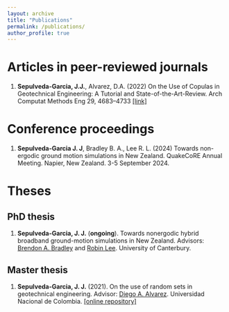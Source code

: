 ```yaml
---
layout: archive
title: "Publications"
permalink: /publications/
author_profile: true
---
```


# Articles in peer-reviewed journals

1. **Sepulveda-Garcia, J.J.**, Alvarez, D.A. (2022) On the Use of Copulas in Geotechnical Engineering: A Tutorial and State-of-the-Art-Review. Arch Computat Methods Eng 29, 4683–4733 [[link]](https://doi.org/10.1007/s11831-022-09760-5)

# Conference proceedings

1. **Sepulveda-Garcia J. J**, Bradley B. A., Lee R. L. (2024) Towards non-ergodic ground motion simulations in New Zealand. QuakeCoRE Annual Meeting. Napier, New Zealand. 3-5 September 2024. 


# Theses

## PhD thesis

1. **Sepulveda-Garcia, J. J.** (**ongoing**). Towards nonergodic hybrid broadband ground-motion simulations in New Zealand. Advisors: [Brendon A. Bradley](https://sites.google.com/site/brendonabradley/) and [Robin Lee](https://lee-robin.github.io/). University of Canterbury. 

## Master thesis
1. **Sepulveda-Garcia, J. J.** (2021). On the use of random sets in geotechnical engineering. Advisor: [Diego A. Alvarez](https://diegoandresalvarez.github.io/).  Universidad Nacional de Colombia. [[online repository]](https://repositorio.unal.edu.co/handle/unal/80527)
